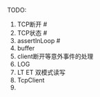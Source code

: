 TODO:
1. TCP断开 #
1. TCP状态 #
1. assertInLoop #
1. buffer
1. client断开等意外事件的处理
1. LOG
1. LT ET 双模式读写
1. TcpClient
1.